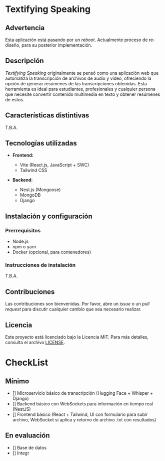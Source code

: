# Textifying Speaking

## Advertencia

Esta aplicación está pasando por un *reboot*. Actualmente proceso de re-diseño, para su posterior implementación.

## Descripción

*Textifying Speaking* originalmente se pensó como una aplicación web que automatiza la transcripción de archivos de audio y video, ofreciendo la opción de generar resúmenes de las transcripciones obtenidas. Esta herramienta es ideal para estudiantes, profesionales y cualquier persona que necesite convertir contenido multimedia en texto y obtener resúmenes de estos.

## Características distintivas

T.B.A.


## Tecnologías utilizadas

- **Frontend:**
  - Vite (React.js, JavaScript + SWC)
  - Tailwind CSS

- **Backend:**
  - Nest.js (Mongoose)
  - MongoDB
  - Django

## Instalación y configuración 

### Prerrequisitos

- Node.js
- npm o yarn
- Docker (opcional, para contenedores)

### Instrucciones de instalación

T.B.A.

## Contribuciones

Las contribuciones son bienvenidas. Por favor, abre un *issue* o un *pull request* para discutir cualquier cambio que sea necesario realizar.

## Licencia

Este proyecto está licenciado bajo la Licencia MIT. Para más detalles, consulta el archivo [LICENSE](./LICENSE).

# CheckList

## Mínimo
- [] Microservicio básico de transcripción (Hugging Face + Whisper + Django)
- [] Backend básico con WebSockets para información en tiempo real (NestJS)
- [] Frontend básico (React + Tailwind, UI con formulario para subir archivo, WebSocket si aplica y retorno de archivo .txt con resultados)

## En evaluación
- [] Base de datos
- [] Integr